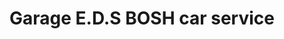 ---
title: "Garage E.D.S BOSH car service"
url: /quimperle/garage-e-d-s-bosh-car-service/
shop: réparation de voitures
---